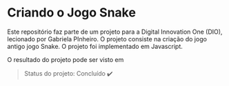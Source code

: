 # Criando o Jogo Snake

Este repositório faz parte de um projeto para a Digital Innovation One (DIO), lecionado por Gabriela PInheiro. O projeto consiste na criação do jogo antigo jogo Snake. O projeto foi implementado em Javascript. 

O resultado do projeto pode ser visto em 

> Status do projeto: Concluído ✔️